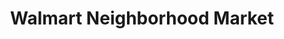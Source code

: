 ---
title: "Walmart Neighborhood Market"
url: /caldwell/walmart-neighborhood-market/
shop: supermarket
---